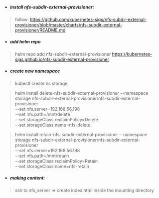 - ##### install nfs-subdir-external-provisioner:
> follow: https://github.com/kubernetes-sigs/nfs-subdir-external-provisioner/blob/master/charts/nfs-subdir-external-provisioner/README.md

- ##### add helm repo
> helm repo add nfs-subdir-external-provisioner https://kubernetes-sigs.github.io/nfs-subdir-external-provisioner

- ##### create new namespace
> kubectl create ns storage

> helm install delete-nfs-subdir-external-provisioner --namespace storage nfs-subdir-external-provisioner/nfs-subdir-external-provisioner \
--set nfs.server=192.168.56.198 \
--set nfs.path=/mnt/delete \
--set storageClass.reclaimPolicy=Delete \
--set storageClass.name=nfs-delete

> helm install retain-nfs-subdir-external-provisioner --namespace storage nfs-subdir-external-provisioner/nfs-subdir-external-provisioner \
--set nfs.server=192.168.56.198 \
--set nfs.path=/mnt/retain \
--set storageClass.reclaimPolicy=Retain \
--set storageClass.name=nfs-retain

- ##### making content:
> ssh to nfs_server => create index.html inside the mounting directory